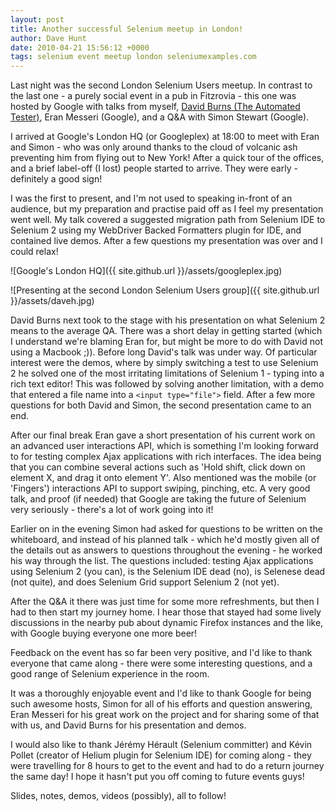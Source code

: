 ```yaml
---
layout: post
title: Another successful Selenium meetup in London!
author: Dave Hunt
date: 2010-04-21 15:56:12 +0000
tags: selenium event meetup london seleniumexamples.com
---
```

Last night was the second London Selenium Users meetup. In contrast to the last
one - a purely social event in a pub in Fitzrovia - this one was hosted by
Google with talks from myself,
[David Burns (The Automated Tester)](http://www.theautomatedtester.co.uk/),
Eran Messeri (Google), and a Q&A with Simon Stewart (Google).<!--more-->

I arrived at Google's London HQ (or Googleplex) at 18:00 to meet with Eran and
Simon - who was only around thanks to the cloud of volcanic ash preventing him
from flying out to New York! After a quick tour of the offices, and a brief
label-off (I lost) people started to arrive. They were early - definitely a good
sign!

I was the first to present, and I'm not used to speaking in-front of an
audience, but my preparation and practise paid off as I feel my presentation
went well. My talk covered a suggested migration path from Selenium IDE to
Selenium 2 using my WebDriver Backed Formatters plugin for IDE, and contained
live demos. After a few questions my presentation was over and I could relax!

![Google's London HQ]({{ site.github.url }}/assets/googleplex.jpg)

![Presenting at the second London Selenium Users group]({{ site.github.url }}/assets/daveh.jpg)

David Burns next took to the stage with his presentation on what Selenium 2
means to the average QA. There was a short delay in getting started (which I
understand we're blaming Eran for, but might be more to do with David not using
a Macbook ;)). Before long David's talk was under way. Of particular interest
were the demos, where by simply switching a test to use Selenium 2 he solved one
of the most irritating limitations of Selenium 1 - typing into a rich text
editor! This was followed by solving another limitation, with a demo that
entered a file name into a `<input type="file">` field. After a few more
questions for both David and Simon, the second presentation came to an end.

After our final break Eran gave a short presentation of his current work on an
advanced user interactions API, which is something I'm looking forward to for
testing complex Ajax applications with rich interfaces. The idea being that you
can combine several actions such as 'Hold shift, click down on element X, and
drag it onto element Y'. Also mentioned was the mobile (or 'Fingers')
interactions API to support swiping, pinching, etc. A very good talk, and proof
(if needed) that Google are taking the future of Selenium very seriously -
there's a lot of work going into it!

Earlier on in the evening Simon had asked for questions to be written on the
whiteboard, and instead of his planned talk - which he'd mostly given all of the
details out as answers to questions throughout the evening - he worked his way
through the list. The questions included: testing Ajax applications using
Selenium 2 (you can), is the Selenium IDE dead (no), is Selenese dead (not
quite), and does Selenium Grid support Selenium 2 (not yet).

After the Q&A it there was just time for some more refreshments, but then I had
to then start my journey home. I hear those that stayed had some lively
discussions in the nearby pub about dynamic Firefox instances and the like, with
Google buying everyone one more beer!

Feedback on the event has so far been very positive, and I'd like to thank
everyone that came along - there were some interesting questions, and a good
range of Selenium experience in the room.

It was a thoroughly enjoyable event and I'd like to thank Google for being such
awesome hosts, Simon for all of his efforts and question answering, Eran Messeri
for his great work on the project and for sharing some of that with us, and
David Burns for his presentation and demos.

I would also like to thank Jérémy Hérault (Selenium committer) and Kévin Pollet
(creator of Helium plugin for Selenium IDE) for coming along - they were
travelling for 8 hours to get to the event and had to do a return journey the
same day! I hope it hasn't put you off coming to future events guys!

Slides, notes, demos, videos (possibly), all to follow!

